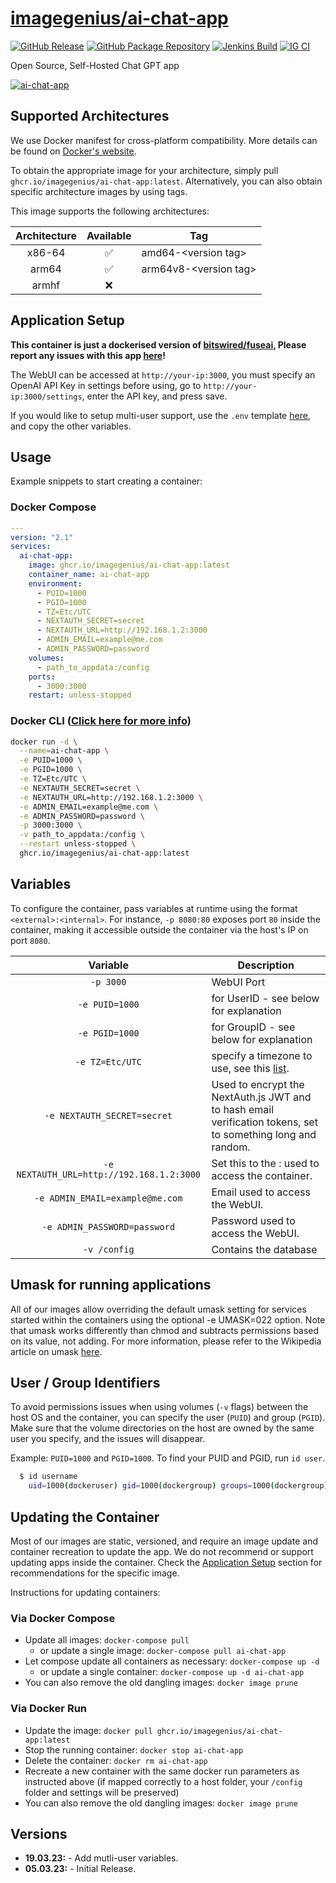 <!-- DO NOT EDIT THIS FILE MANUALLY  -->

# [imagegenius/ai-chat-app](https://github.com/imagegenius/docker-ai-chat-app)

[![GitHub Release](https://img.shields.io/github/release/imagegenius/docker-ai-chat-app.svg?color=007EC6&labelColor=555555&logoColor=ffffff&style=for-the-badge&logo=github)](https://github.com/imagegenius/docker-ai-chat-app/releases)
[![GitHub Package Repository](https://shields.io/badge/GitHub%20Package-blue?logo=github&logoColor=ffffff&style=for-the-badge)](https://github.com/imagegenius/docker-ai-chat-app/packages)
[![Jenkins Build](https://img.shields.io/jenkins/build?labelColor=555555&logoColor=ffffff&style=for-the-badge&jobUrl=https%3A%2F%2Fci.imagegenius.io%2Fjob%2FDocker-Pipeline-Builders%2Fjob%2Fdocker-ai-chat-app%2Fjob%2Fmain%2F&logo=jenkins)](https://ci.imagegenius.io/job/Docker-Pipeline-Builders/job/docker-ai-chat-app/job/main/)
[![IG CI](https://img.shields.io/badge/dynamic/yaml?color=007EC6&labelColor=555555&logoColor=ffffff&style=for-the-badge&label=CI&query=CI&url=https%3A%2F%2Fci-tests.imagegenius.io%2Fai-chat-app%2Flatest-main%2Fci-status.yml)](https://ci-tests.imagegenius.io/ai-chat-app/latest-main/index.html)

Open Source, Self-Hosted Chat GPT app

[![ai-chat-app](https://raw.githubusercontent.com/bitswired/fuseai/main/public/logo.png)](https://github.com/bitswired/fuseai)

## Supported Architectures

We use Docker manifest for cross-platform compatibility. More details can be found on [Docker's website](https://github.com/docker/distribution/blob/master/docs/spec/manifest-v2-2.md#manifest-list).

To obtain the appropriate image for your architecture, simply pull `ghcr.io/imagegenius/ai-chat-app:latest`. Alternatively, you can also obtain specific architecture images by using tags.

This image supports the following architectures:

| Architecture | Available | Tag |
| :----: | :----: | ---- |
| x86-64 | ✅ | amd64-\<version tag\> |
| arm64 | ✅ | arm64v8-\<version tag\> |
| armhf | ❌ | |

## Application Setup

**This container is just a dockerised version of [bitswired/fuseai](https://github.com/bitswired/fuseai), Please report any issues with this app [here](https://github.com/bitswired/fuseai/issues)!**

The WebUI can be accessed at `http://your-ip:3000`, you must specify an OpenAI API Key in settings before using, go to `http://your-ip:3000/settings`, enter the API key, and press save.

If you would like to setup multi-user support, use the `.env` template [here](https://github.com/bitswired/fuseai/blob/main/.env.multi-user.example), and copy the other variables.

## Usage

Example snippets to start creating a container:

### Docker Compose

```yaml
---
version: "2.1"
services:
  ai-chat-app:
    image: ghcr.io/imagegenius/ai-chat-app:latest
    container_name: ai-chat-app
    environment:
      - PUID=1000
      - PGID=1000
      - TZ=Etc/UTC
      - NEXTAUTH_SECRET=secret
      - NEXTAUTH_URL=http://192.168.1.2:3000
      - ADMIN_EMAIL=example@me.com
      - ADMIN_PASSWORD=password
    volumes:
      - path_to_appdata:/config
    ports:
      - 3000:3000
    restart: unless-stopped
```

### Docker CLI ([Click here for more info](https://docs.docker.com/engine/reference/commandline/cli/))

```bash
docker run -d \
  --name=ai-chat-app \
  -e PUID=1000 \
  -e PGID=1000 \
  -e TZ=Etc/UTC \
  -e NEXTAUTH_SECRET=secret \
  -e NEXTAUTH_URL=http://192.168.1.2:3000 \
  -e ADMIN_EMAIL=example@me.com \
  -e ADMIN_PASSWORD=password \
  -p 3000:3000 \
  -v path_to_appdata:/config \
  --restart unless-stopped \
  ghcr.io/imagegenius/ai-chat-app:latest

```

## Variables

To configure the container, pass variables at runtime using the format `<external>:<internal>`. For instance, `-p 8080:80` exposes port `80` inside the container, making it accessible outside the container via the host's IP on port `8080`.

| Variable | Description |
| :----: | --- |
| `-p 3000` | WebUI Port |
| `-e PUID=1000` | for UserID - see below for explanation |
| `-e PGID=1000` | for GroupID - see below for explanation |
| `-e TZ=Etc/UTC` | specify a timezone to use, see this [list](https://en.wikipedia.org/wiki/List_of_tz_database_time_zones#List). |
| `-e NEXTAUTH_SECRET=secret` | Used to encrypt the NextAuth.js JWT and to hash email verification tokens, set to something long and random. |
| `-e NEXTAUTH_URL=http://192.168.1.2:3000` | Set this to the <IP>:<port> used to access the container. |
| `-e ADMIN_EMAIL=example@me.com` | Email used to access the WebUI. |
| `-e ADMIN_PASSWORD=password` | Password used to access the WebUI. |
| `-v /config` | Contains the database |

## Umask for running applications

All of our images allow overriding the default umask setting for services started within the containers using the optional -e UMASK=022 option. Note that umask works differently than chmod and subtracts permissions based on its value, not adding. For more information, please refer to the Wikipedia article on umask [here](https://en.wikipedia.org/wiki/Umask).

## User / Group Identifiers

To avoid permissions issues when using volumes (`-v` flags) between the host OS and the container, you can specify the user (`PUID`) and group (`PGID`). Make sure that the volume directories on the host are owned by the same user you specify, and the issues will disappear.

Example: `PUID=1000` and `PGID=1000`. To find your PUID and PGID, run `id user`.

```bash
  $ id username
    uid=1000(dockeruser) gid=1000(dockergroup) groups=1000(dockergroup)
```

## Updating the Container

Most of our images are static, versioned, and require an image update and container recreation to update the app. We do not recommend or support updating apps inside the container. Check the [Application Setup](#application-setup) section for recommendations for the specific image.

Instructions for updating containers:

### Via Docker Compose

* Update all images: `docker-compose pull`
  * or update a single image: `docker-compose pull ai-chat-app`
* Let compose update all containers as necessary: `docker-compose up -d`
  * or update a single container: `docker-compose up -d ai-chat-app`
* You can also remove the old dangling images: `docker image prune`

### Via Docker Run

* Update the image: `docker pull ghcr.io/imagegenius/ai-chat-app:latest`
* Stop the running container: `docker stop ai-chat-app`
* Delete the container: `docker rm ai-chat-app`
* Recreate a new container with the same docker run parameters as instructed above (if mapped correctly to a host folder, your `/config` folder and settings will be preserved)
* You can also remove the old dangling images: `docker image prune`

## Versions

* **19.03.23:** - Add mutli-user variables.
* **05.03.23:** - Initial Release.
